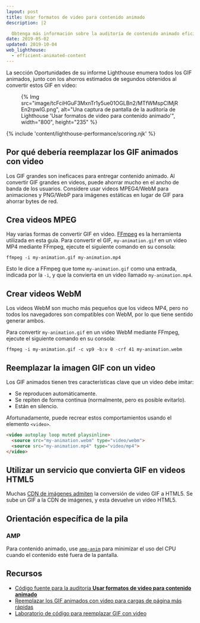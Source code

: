 ```yaml
---
layout: post
title: Usar formatos de video para contenido animado
description: |2

  Obtenga más información sobre la auditoría de contenido animado eficiente.
date: 2019-05-02
updated: 2019-10-04
web_lighthouse:
  - efficient-animated-content
---
```


La sección Oportunidades de su informe Lighthouse enumera todos los GIF animados, junto con los ahorros estimados de segundos obtenidos al convertir estos GIF en video:

<figure>{% Img src="image/tcFciHGuF3MxnTr1y5ue01OGLBn2/MTfWMspCIMjREn2rpwlG.png", alt="Una captura de pantalla de la auditoría de Lighthouse 'Usar formatos de video para contenido animado'", width="800", height="235" %}</figure>

{% include 'content/lighthouse-performance/scoring.njk' %}

## Por qué debería reemplazar los GIF animados con video

Los GIF grandes son ineficaces para entregar contenido animado. Al convertir GIF grandes en videos, puede ahorrar mucho en el ancho de banda de los usuarios. Considere usar videos MPEG4/WebM para animaciones y PNG/WebP para imágenes estáticas en lugar de GIF para ahorrar bytes de red.

## Crea videos MPEG

Hay varias formas de convertir GIF en video. [FFmpeg](https://ffmpeg.org/) es la herramienta utilizada en esta guía. Para convertir el GIF, `my-animation.gif` en un video MP4 mediante FFmpeg, ejecute el siguiente comando en su consola:

`ffmpeg -i my-animation.gif my-animation.mp4`

Esto le dice a FFmpeg que tome `my-animation.gif` como una entrada, indicada por la `-i`, y que la convierta en un video llamado `my-animation.mp4`.

## Crear videos WebM

Los videos WebM son mucho más pequeños que los videos MP4, pero no todos los navegadores son compatibles con WebM, por lo que tiene sentido generar ambos.

Para convertir `my-animation.gif` en un video WebM mediante FFmpeg, ejecute el siguiente comando en su consola:

`ffmpeg -i my-animation.gif -c vp9 -b:v 0 -crf 41 my-animation.webm`

## Reemplazar la imagen GIF con un video

Los GIF animados tienen tres características clave que un video debe imitar:

- Se reproducen automáticamente.
- Se repiten de forma continua (normalmente, pero es posible evitarlo).
- Están en silencio.

Afortunadamente, puede recrear estos comportamientos usando el elemento `<video>`.

```html
<video autoplay loop muted playsinline>
  <source src="my-animation.webm" type="video/webm">
  <source src="my-animation.mp4" type="video/mp4">
</video>
```

## Utilizar un servicio que convierta GIF en videos HTML5

Muchas [CDN de imágenes admiten](/image-cdns/) la conversión de video GIF a HTML5. Se sube un GIF a la CDN de imágenes, y esta devuelve un video HTML5.

## Orientación específica de la pila

### AMP

Para contenido animado, use [`amp-anim`](https://amp.dev/documentation/components/amp-anim/) para minimizar el uso del CPU cuando el contenido esté fuera de la pantalla.

## Recursos

- [Código fuente para la auditoría **Usar formatos de video para contenido animado**](https://github.com/GoogleChrome/lighthouse/blob/master/lighthouse-core/audits/byte-efficiency/efficient-animated-content.js)
- [Reemplazar los GIF animados con video para cargas de página más rápidas](/replace-gifs-with-videos)
- [Laboratorio de código para reemplazar GIF con video](/codelab-replace-gifs-with-video)
